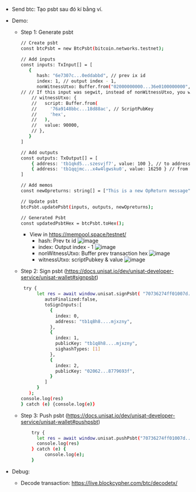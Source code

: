 - Send btc: Tạo psbt sau đó kí bằng ví.

- Demo:
   - Step 1: Generate psbt
     ```bash
     // Create psbt
     const btcPsbt = new BtcPsbt(bitcoin.networks.testnet);

     // Add inputs
     const inputs: TxInput[] = [
        {
           hash: "6e7307c...0eddabbd", // prev ix id
           index: 1, // output index - 1,
           nonWitnessUtxo: Buffer.from("02000000000...36e0100000000", "hex") // prev transaction hex
     // // If this input was segwit, instead of nonWitnessUtxo, you would add a witnessUtxo as follows. The scriptPubkey and the value only are needed.
         // witnessUtxo: {
         //   script: Buffer.from(
         //     '76a9148bbc...18d88ac', // ScriptPubKey
         //     'hex',
         //   ),
         //   value: 90000,
         // },
        }
     ]

     // Add outputs
     const outputs: TxOutput[] = [
         { address: 'tb1qkd5...szesvjf7', value: 100 }, // to address
         { address: 'tb1qqjmc...x4w4lgwsku0', value: 16250 } // from address - to pay fee (optional)
     ]

     // Add memos
     const newOpreturns: string[] = ["This is a new OpReturn message", "Another OpReturn message"];

     // Update psbt
     btcPsbt.updatePsbt(inputs, outputs, newOpreturns);

     // Generated Psbt 
     const updatedPsbtHex = btcPsbt.toHex();
     ```
     - View in https://mempool.space/testnet/
        - hash: Prev tx id
          ![image](https://github.com/hoangndm3139/btc-demo/assets/67066353/4a0bbcb2-a8e9-473c-932b-14a2316c2f3a)
        - index: Output index - 1
          ![image](https://github.com/hoangndm3139/btc-demo/assets/67066353/1392e88f-88fe-43ea-9c57-d97363a751b0)
        - nonWitnessUtxo: Buffer prev transaction hex 
          ![image](https://github.com/hoangndm3139/btc-demo/assets/67066353/3d1b4c52-eb01-4272-b3d2-982954d49005)
        - witnessUtxo: scriptPubkey & value 
          ![image](https://github.com/hoangndm3139/btc-demo/assets/67066353/e8d32e3c-70f6-4850-b488-19f8a8b94285)

   - Step 2: Sign psbt (https://docs.unisat.io/dev/unisat-developer-service/unisat-wallet#signpsbt)
     ```bash
      try {
           let res = await window.unisat.signPsbt( "70736274ff01007d....", {
              autoFinalized:false,
              toSignInputs:[
                {
                  index: 0,
                  address: "tb1q8h8....mjxzny",
                },
                {
                  index: 1,
                  publicKey: "tb1q8h8....mjxzny",
                  sighashTypes: [1]
                },
                {
                  index: 2,
                  publicKey: "02062...8779693f",
                }
              ]
           }
        );
     console.log(res)
     } catch (e) {console.log(e)}
     ``` 
   - Step 3: Push psbt (https://docs.unisat.io/dev/unisat-developer-service/unisat-wallet#pushpsbt)
     ```bash
         try {
           let res = await window.unisat.pushPsbt("70736274ff01007d....");
           console.log(res)
         } catch (e) {
              console.log(e);
         }
     ```

- Debug:
     - Decode transaction: https://live.blockcypher.com/btc/decodetx/
